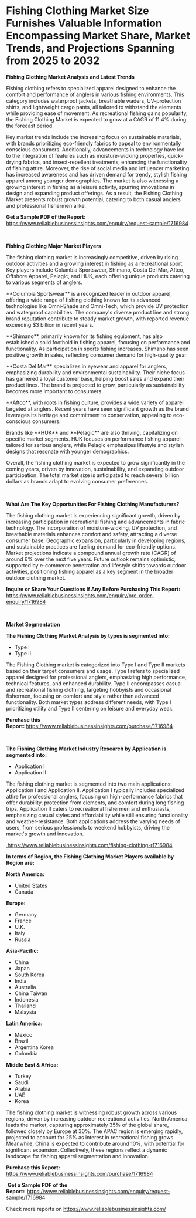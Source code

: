 <p><h1>Fishing Clothing Market Size Furnishes Valuable Information Encompassing Market Share, Market Trends, and Projections Spanning from 2025 to 2032</h1></p><p><strong>Fishing Clothing Market Analysis and Latest Trends</strong></p>
<p><p>Fishing clothing refers to specialized apparel designed to enhance the comfort and performance of anglers in various fishing environments. This category includes waterproof jackets, breathable waders, UV-protection shirts, and lightweight cargo pants, all tailored to withstand the elements while providing ease of movement. As recreational fishing gains popularity, the Fishing Clothing Market is expected to grow at a CAGR of 11.4% during the forecast period.</p><p>Key market trends include the increasing focus on sustainable materials, with brands prioritizing eco-friendly fabrics to appeal to environmentally conscious consumers. Additionally, advancements in technology have led to the integration of features such as moisture-wicking properties, quick-drying fabrics, and insect-repellent treatments, enhancing the functionality of fishing attire. Moreover, the rise of social media and influencer marketing has increased awareness and has driven demand for trendy, stylish fishing apparel among younger demographics. The market is also witnessing a growing interest in fishing as a leisure activity, spurring innovations in design and expanding product offerings. As a result, the Fishing Clothing Market presents robust growth potential, catering to both casual anglers and professional fishermen alike.</p></p>
<p><strong>Get a Sample PDF of the Report:&nbsp;</strong> <a href="https://www.reliablebusinessinsights.com/enquiry/request-sample/1716984?utm_campaign=3213&utm_medium=2&utm_source=Github&utm_content=ia&utm_term=25032025&utm_id=fishing-clothing">https://www.reliablebusinessinsights.com/enquiry/request-sample/1716984</a></p>
<p>&nbsp;</p>
<p><strong>Fishing Clothing Major Market Players</strong></p>
<p><p>The fishing clothing market is increasingly competitive, driven by rising outdoor activities and a growing interest in fishing as a recreational sport. Key players include Columbia Sportswear, Shimano, Costa Del Mar, Aftco, Offshore Apparel, Pelagic, and HUK, each offering unique products catering to various segments of anglers.</p><p>**Columbia Sportswear** is a recognized leader in outdoor apparel, offering a wide range of fishing clothing known for its advanced technologies like Omni-Shade and Omni-Tech, which provide UV protection and waterproof capabilities. The company's diverse product line and strong brand reputation contribute to steady market growth, with reported revenue exceeding $3 billion in recent years.</p><p>**Shimano**, primarily known for its fishing equipment, has also established a solid foothold in fishing apparel, focusing on performance and functionality. As participation in sports fishing increases, Shimano has seen positive growth in sales, reflecting consumer demand for high-quality gear.</p><p>**Costa Del Mar** specializes in eyewear and apparel for anglers, emphasizing durability and environmental sustainability. Their niche focus has garnered a loyal customer base, helping boost sales and expand their product lines. The brand is projected to grow, particularly as sustainability becomes more important to consumers.</p><p>**Aftco**, with roots in fishing culture, provides a wide variety of apparel targeted at anglers. Recent years have seen significant growth as the brand leverages its heritage and commitment to conservation, appealing to eco-conscious consumers.</p><p>Brands like **HUK** and **Pelagic** are also thriving, capitalizing on specific market segments. HUK focuses on performance fishing apparel tailored for serious anglers, while Pelagic emphasizes lifestyle and stylish designs that resonate with younger demographics.</p><p>Overall, the fishing clothing market is expected to grow significantly in the coming years, driven by innovation, sustainability, and expanding outdoor participation. The total market size is anticipated to reach several billion dollars as brands adapt to evolving consumer preferences.</p></p>
<p>&nbsp;</p>
<p><strong>What Are The Key Opportunities For Fishing Clothing Manufacturers?</strong></p>
<p><p>The fishing clothing market is experiencing significant growth, driven by increasing participation in recreational fishing and advancements in fabric technology. The incorporation of moisture-wicking, UV protection, and breathable materials enhances comfort and safety, attracting a diverse consumer base. Geographic expansion, particularly in developing regions, and sustainable practices are fueling demand for eco-friendly options. Market projections indicate a compound annual growth rate (CAGR) of around 6% over the next five years. Future outlook remains optimistic, supported by e-commerce penetration and lifestyle shifts towards outdoor activities, positioning fishing apparel as a key segment in the broader outdoor clothing market.</p></p>
<p><strong>Inquire or Share Your Questions If Any Before Purchasing This Report:</strong> <a href="https://www.reliablebusinessinsights.com/enquiry/pre-order-enquiry/1716984?utm_campaign=3213&utm_medium=2&utm_source=Github&utm_content=ia&utm_term=25032025&utm_id=fishing-clothing">https://www.reliablebusinessinsights.com/enquiry/pre-order-enquiry/1716984</a></p>
<p>&nbsp;</p>
<p><strong>Market Segmentation</strong></p>
<p><strong>The Fishing Clothing Market Analysis by types is segmented into:</strong></p>
<p><ul><li>Type I</li><li>Type II</li></ul></p>
<p><p>The Fishing Clothing market is categorized into Type I and Type II markets based on their target consumers and usage. Type I refers to specialized apparel designed for professional anglers, emphasizing high performance, technical features, and enhanced durability. Type II encompasses casual and recreational fishing clothing, targeting hobbyists and occasional fishermen, focusing on comfort and style rather than advanced functionality. Both market types address different needs, with Type I prioritizing utility and Type II centering on leisure and everyday wear.</p></p>
<p><strong>Purchase this Report:&nbsp;</strong><a href="https://www.reliablebusinessinsights.com/purchase/1716984?utm_campaign=3213&utm_medium=2&utm_source=Github&utm_content=ia&utm_term=25032025&utm_id=fishing-clothing">https://www.reliablebusinessinsights.com/purchase/1716984</a></p>
<p>&nbsp;</p>
<p><strong>The Fishing Clothing Market Industry Research by Application is segmented into:</strong></p>
<p><ul><li>Application I</li><li>Application II</li></ul></p>
<p><p>The fishing clothing market is segmented into two main applications: Application I and Application II. Application I typically includes specialized attire for professional anglers, focusing on high-performance fabrics that offer durability, protection from elements, and comfort during long fishing trips. Application II caters to recreational fishermen and enthusiasts, emphasizing casual styles and affordability while still ensuring functionality and weather-resistance. Both applications address the varying needs of users, from serious professionals to weekend hobbyists, driving the market's growth and innovation.</p></p>
<p><a href="https://www.reliablebusinessinsights.com/fishing-clothing-r1716984?utm_campaign=3213&utm_medium=2&utm_source=Github&utm_content=ia&utm_term=25032025&utm_id=fishing-clothing">&nbsp;https://www.reliablebusinessinsights.com/fishing-clothing-r1716984</a></p>
<p><strong>In terms of Region, the Fishing Clothing Market Players available by Region are:</strong></p>
<p>
    <p> <strong> North America: </strong>
        <ul>
            <li>United States</li>
            <li>Canada</li>
        </ul>
        </p> 
    <p> <strong> Europe: </strong>
        <ul>
            <li>Germany</li>
            <li>France</li>
            <li>U.K.</li>
            <li>Italy</li>
            <li>Russia</li>
        </ul>
        </p> 
    <p> <strong> Asia-Pacific: </strong>
        <ul>
            <li>China</li>
            <li>Japan</li>
            <li>South Korea</li>
            <li>India</li>
            <li>Australia</li>
            <li>China Taiwan</li>
            <li>Indonesia</li>
            <li>Thailand</li>
            <li>Malaysia</li>
        </ul>
        </p> 
    <p> <strong> Latin America: </strong>
        <ul>
            <li>Mexico</li>
            <li>Brazil</li>
            <li>Argentina Korea</li>
            <li>Colombia</li>
        </ul>
        </p> 
    <p> <strong> Middle East & Africa: </strong>
        <ul>
            <li>Turkey</li>
            <li>Saudi</li>
            <li>Arabia</li>
            <li>UAE</li>
            <li>Korea</li>
        </ul>
    </p>
    </p>
<p><p>The fishing clothing market is witnessing robust growth across various regions, driven by increasing outdoor recreational activities. North America leads the market, capturing approximately 35% of the global share, followed closely by Europe at 30%. The APAC region is emerging rapidly, projected to account for 25% as interest in recreational fishing grows. Meanwhile, China is expected to contribute around 10%, with potential for significant expansion. Collectively, these regions reflect a dynamic landscape for fishing apparel segmentation and innovation.</p></p>
<p><strong>Purchase this Report: </strong><a href="https://www.reliablebusinessinsights.com/purchase/1716984?utm_campaign=3213&utm_medium=2&utm_source=Github&utm_content=ia&utm_term=25032025&utm_id=fishing-clothing">https://www.reliablebusinessinsights.com/purchase/1716984</a></p>
<p>&nbsp;<strong>Get a Sample PDF of the Report:&nbsp;&nbsp;</strong><a href="https://www.reliablebusinessinsights.com/enquiry/request-sample/1716984?utm_campaign=3213&utm_medium=2&utm_source=Github&utm_content=ia&utm_term=25032025&utm_id=fishing-clothing">https://www.reliablebusinessinsights.com/enquiry/request-sample/1716984</a></p>
<p><strong></strong></p>
<p>Check more reports on <a href="https://www.reliablebusinessinsights.com/?utm_campaign=3213&utm_medium=2&utm_source=Github&utm_content=ia&utm_term=25032025&utm_id=fishing-clothing">https://www.reliablebusinessinsights.com/</a></p>